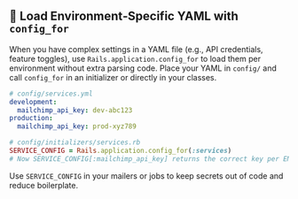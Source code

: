 ## 📂 Load Environment‑Specific YAML with `config_for`

When you have complex settings in a YAML file (e.g., API credentials, feature toggles), use `Rails.application.config_for` to load them per environment without extra parsing code. Place your YAML in `config/` and call `config_for` in an initializer or directly in your classes.

```yaml
# config/services.yml
development:
  mailchimp_api_key: dev-abc123
production:
  mailchimp_api_key: prod-xyz789
```

```ruby
# config/initializers/services.rb
SERVICE_CONFIG = Rails.application.config_for(:services)
# Now SERVICE_CONFIG[:mailchimp_api_key] returns the correct key per ENV
```

Use `SERVICE_CONFIG` in your mailers or jobs to keep secrets out of code and reduce boilerplate.